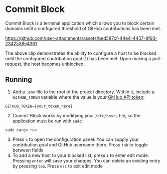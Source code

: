 # Commit Block

Commit Block is a terminal application which allows you to block certain domains until a configured threshold of GitHub contributions has been met.

https://github.com/user-attachments/assets/bed587cf-44e4-4457-8f93-2342538e4361

The above clip demonstrates the ability to configure a host to be blocked until the configured contribution goal (1) has been met. Upon making a pull-request, the host becomes unblocked.

## Running
1. Add a `.env` file to the root of the project directory. Within it, include a `GITHUB_TOKEN` variable where the value is your [GitHub API token](https://github.com/settings/tokens):
```
GITHUB_TOKEN={your_token_here}
```
2. Commit Block works by modifying your `/etc/hosts` file, so the application must be run with `sudo`:
```shell
sudo cargo run
```
3. Press `c` to open the configuration panel. You can supply your contribution goal and GitHub username there. Press `tab` to toggle between fields
4. To add a new host to your blocked list, press `i` to enter edit mode. Pressing `enter` will save your changes. You can delete an existing entry by pressing `tab`. Press `esc` to exit edit mode


